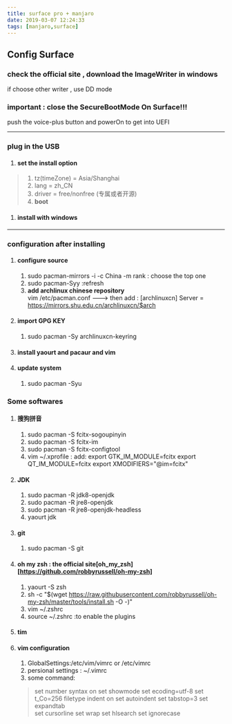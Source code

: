 ```yaml
---
title: surface pro + manjaro
date: 2019-03-07 12:24:33
tags: [manjaro,surface]
---
```


## Config Surface

### check the official site , download the ImageWriter in windows

if choose other writer , use DD mode

### important : close the SecureBootMode On Surface!!!

push the voice-plus button and powerOn to get into UEFI

<!--more-->

------

### plug in the USB

1. #### set the install option

> 1. tz(timeZone) = Asia/Shanghai
> 2. lang = zh_CN 
> 3. driver = free/nonfree (专属或者开源) 
> 4. **boot** 

1. #### install with windows

------

### configuration after installing

1. #### configure source

   1. sudo pacman-mirrors -i -c China -m rank   : choose the top one
   2. sudo pacman-Syy    :refresh
   3. **add archlinux chinese repository**  
      vim /etc/pacman.conf ---> then add :
      [archlinuxcn]
      Server = https://mirrors.shu.edu.cn/archlinuxcn/$arch

2. #### import GPG KEY 

   1. sudo pacman -Sy archlinuxcn-keyring

3. #### install yaourt and pacaur and vim

4. #### update system

   1. sudo pacman -Syu

### Some softwares

1. #### 搜狗拼音

   1. sudo pacman -S fcitx-sogoupinyin
   2. sudo pacman -S fcitx-im
   3. sudo pacman -S fcitx-configtool
   4. vim ~/.xprofile : add:
      export GTK_IM_MODULE=fcitx
      export QT_IM_MODULE=fcitx
      export XMODIFIERS="@im=fcitx"

1. #### JDK

   1. sudo pacman -R jdk8-openjdk
   2. sudo pacman -R jre8-openjdk
   3. sudo pacman -R jre8-openjdk-headless
   4. yaourt jdk

2. #### git

   1. sudo pacman -S git

3. #### oh my zsh : the official site[oh_my_zsh][https://github.com/robbyrussell/oh-my-zsh]

   1. yaourt -S zsh
   2. sh -c "$(wget https://raw.githubusercontent.com/robbyrussell/oh-my-zsh/master/tools/install.sh -O -)"
   3. vim ~/.zshrc
   4. source ~/.zshrc  :to enable the plugins

4. #### tim

5. #### vim configuration

   1. GlobalSettings:/etc/vim/vimrc    or  /etc/vimrc
   2. persional settings : ~/.vimrc
   3. some command:  

   > set number
   > syntax on
   > set showmode
   > set ecoding=utf-8
   > set t_Co=256
   > filetype indent on
   > set autoindent
   > set tabstop=3
   > set expandtab	
   > set cursorline
   > set wrap
   > set hlsearch
   > set ignorecase
